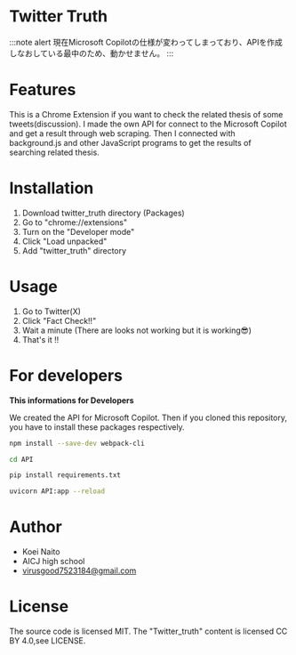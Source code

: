 # Twitter Truth

:::note alert
現在Microsoft Copilotの仕様が変わってしまっており、APIを作成しなおしている最中のため、動かせません。
:::

# Features

This is a Chrome Extension if you want to check the related thesis of some tweets(discussion). I made the own API for connect to the Microsoft Copilot and get a result through web scraping. Then I connected with background.js and other JavaScript programs to get the results of searching related thesis. 

# Installation

1. Download twitter_truth directory (Packages)
2. Go to "chrome://extensions"
3. Turn on the "Developer mode"
4. Click "Load unpacked"
5. Add "twitter_truth" directory

# Usage

1. Go to Twitter(X)
2. Click "Fact Check!!"
3. Wait a minute (There are looks not working but it is working😎)
4. That's it !!

# For developers

**This informations for Developers**

We created the API for Microsoft Copilot. Then if you cloned this repository, you have to install these packages respectively. 

```bash
npm install --save-dev webpack-cli

cd API

pip install requirements.txt

uvicorn API:app --reload
```

# Author

* Koei Naito
* AICJ high school
* virusgood7523184@gmail.com

# License
The source code is licensed MIT. The "Twitter_truth" content is licensed CC BY 4.0,see LICENSE.
